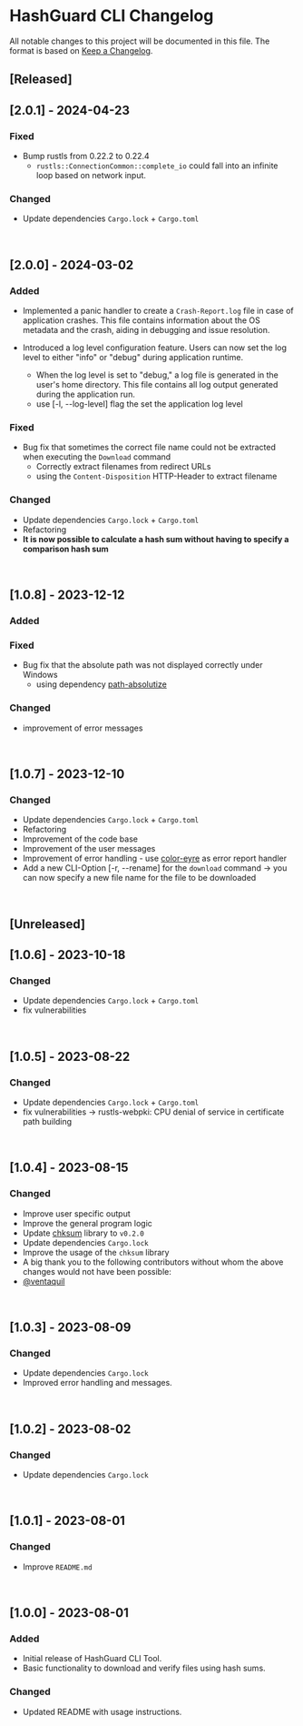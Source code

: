 # HashGuard CLI Changelog

All notable changes to this project will be documented in this file. The format is based on [Keep a Changelog](https://keepachangelog.com/en/1.0.0/).

## [Released]

## [2.0.1] - 2024-04-23
### Fixed
- Bump rustls from 0.22.2 to 0.22.4
  - ``rustls::ConnectionCommon::complete_io`` could fall into an infinite loop based on network input.

### Changed
- Update dependencies ``Cargo.lock`` + ``Cargo.toml``
<br>

## [2.0.0] - 2024-03-02
### Added
- Implemented a panic handler to create a `Crash-Report.log` file in case of application crashes. This file contains information about the OS metadata and the crash, aiding in debugging and issue resolution.

- Introduced a log level configuration feature. Users can now set the log level to either "info" or "debug" during application runtime.
  - When the log level is set to "debug," a log file is generated in the user's home directory. This file contains all log output generated during the application run.
  - use [-l, --log-level] flag the set the application log level

### Fixed
- Bug fix that sometimes the correct file name could not be extracted when executing the ``Download`` command
  - Correctly extract filenames from redirect URLs
  - using the ``Content-Disposition`` HTTP-Header to extract filename

### Changed
- Update dependencies ``Cargo.lock`` + ``Cargo.toml``
- Refactoring
- **It is now possible to calculate a hash sum without having to specify a comparison hash sum**
<br>

## [1.0.8] - 2023-12-12
### Added

### Fixed
- Bug fix that the absolute path was not displayed correctly under Windows
  - using dependency [path-absolutize](https://crates.io/crates/path-absolutize)

### Changed
- improvement of error messages
<br>

## [1.0.7] - 2023-12-10
### Changed
- Update dependencies ``Cargo.lock`` + ``Cargo.toml``
- Refactoring
- Improvement of the code base
- Improvement of the user messages
- Improvement of error handling - use [color-eyre](https://crates.io/crates/color-eyre) as error report handler
- Add a new CLI-Option [-r, --rename] for the ``download`` command -> you can now specify a new file name for the file to be downloaded
<br>

## [Unreleased]

## [1.0.6] - 2023-10-18
### Changed
- Update dependencies ``Cargo.lock`` + ``Cargo.toml``
- fix vulnerabilities
<br>

## [1.0.5] - 2023-08-22
### Changed
- Update dependencies ``Cargo.lock`` + ``Cargo.toml``
- fix vulnerabilities -> rustls-webpki: CPU denial of service in certificate path building
<br>

## [1.0.4] - 2023-08-15
### Changed
- Improve user specific output
- Improve the general program logic
- Update [chksum](https://crates.io/crates/chksum/0.2.0) library to ``v0.2.0``
- Update dependencies ``Cargo.lock``
- Improve the usage of the ``chksum`` library
- A big thank you to the following contributors without whom the above changes would not have been possible:
- [@ventaquil](https://github.com/ventaquil)
<br>

## [1.0.3] - 2023-08-09
### Changed
- Update dependencies ``Cargo.lock``
- Improved error handling and messages.
<br>

## [1.0.2] - 2023-08-02
### Changed
- Update dependencies ``Cargo.lock``
<br>

## [1.0.1] - 2023-08-01
### Changed
- Improve ``README.md``
<br>

## [1.0.0] - 2023-08-01
### Added
- Initial release of HashGuard CLI Tool.
- Basic functionality to download and verify files using hash sums.

### Changed
- Updated README with usage instructions.

















